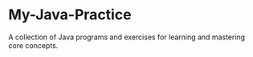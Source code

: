 # My-Java-Practice
A collection of Java programs and exercises for learning and mastering core concepts.
